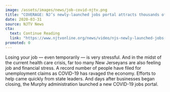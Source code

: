 ```yaml
---
image: /assets/images/news/job-covid-njtv.png
title: "COVERAGE: NJ’s newly-launched jobs portal attracts thousands of job hunters"
date: 2020-03-31
source: NJTV News
cta:
  text: Continue Reading
  link: "https://www.njtvonline.org/news/video/njs-newly-launched-jobs-portal-attracts-thousands-of-job-hunters/"
promoted: 0
---
```


Losing your job — even temporarily — is very stressful. And in the midst of the current health care crisis, far too many New Jerseyans are also feeling job and financial stress. A record number of people have filed for unemployment claims as COVID-19 has ravaged the economy. Efforts to help came quickly from state leaders. And days after businesses began closing, the Murphy administration launched a new COVID-19 jobs portal.
